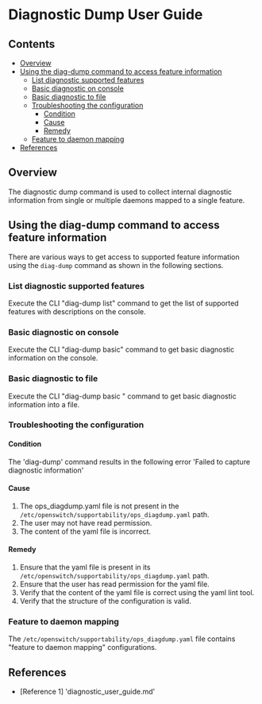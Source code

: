 # Diagnostic Dump User Guide

## Contents

- [Overview](#overview)
- [Using the diag-dump command to access feature information](#using-the-diag-dump-command-to-access-feature-information)
	- [List diagnostic supported features](#list-diagnostic-supported-features)
	- [Basic diagnostic on console](#basic-diagnostic-on-console)
	- [Basic diagnostic to file](#basic-diagnostic-to-file)
	- [Troubleshooting the configuration](#troubleshooting-the-configuration)
		- [Condition](#condition)
		- [Cause](#cause)
		- [Remedy](#remedy)
	- [Feature to daemon mapping](#feature-to-daemon-mapping)
- [References](#references)


## Overview
The diagnostic dump command is used to collect internal diagnostic information from single or multiple daemons mapped to a single feature.

## Using the diag-dump command to access feature information

There are various ways to get access to supported feature information using the `diag-dump` command as shown in the following sections.

### List diagnostic supported features
Execute the CLI "diag-dump list" command to get the list of supported features with descriptions on the console.

### Basic diagnostic on console
Execute the CLI "diag-dump <feature> basic" command to get basic diagnostic information on the console.

### Basic diagnostic to file
Execute the CLI "diag-dump <feature> basic <filename>" command to get basic diagnostic information into a file.

### Troubleshooting the configuration

#### Condition
The 'diag-dump' command results in the following error
'Failed to capture diagnostic information'


#### Cause
1. The ops_diagdump.yaml file is not present in the `/etc/openswitch/supportability/ops_diagdump.yaml` path.
2. The user may not have read permission.
3. The content of the yaml file is incorrect.


#### Remedy
1. Ensure that the yaml file is present in its `/etc/openswitch/supportability/ops_diagdump.yaml` path.
2. Ensure that the user has read permission for the yaml file.
3. Verify that the content of the yaml file is correct using the yaml lint tool.
4. Verify that the structure of the configuration is valid.

### Feature to daemon mapping
The `/etc/openswitch/supportability/ops_diagdump.yaml` file contains "feature to daemon mapping" configurations.

## References
* [Reference 1] 'diagnostic_user_guide.md'
